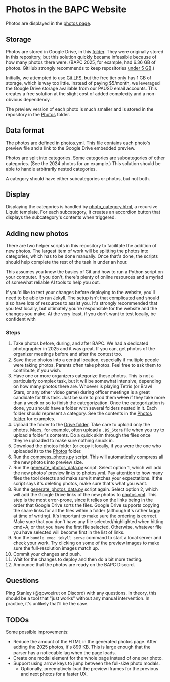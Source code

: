 # Photos in the BAPC Website

Photos are displayed in the [photos page](https://bapc.gunncpc.com/photos).

## Storage
Photos are stored in Google Drive, in this [folder](https://drive.google.com/drive/folders/1eVEE7BqQBzKe0BvrXufUWEmkPd9o061f?usp=drive_link).
They were originally stored in this repository, but this solution quickly became infeasible because of how many photos there were.
(BAPC 2025, for example, had 6.36 GB of photos. GitHub strongly recommends to keep repositories [under 5 GB](https://docs.github.com/en/repositories/working-with-files/managing-large-files/about-large-files-on-github#repository-size-limits).)

Initially, we attempted to use [Git LFS](https://git-lfs.com/), but the free tier only has 1 GB of storage, which is way too little.
Instead of paying $5/month, we leveraged the Google Drive storage available from our PAUSD email accounts.
This creates a free solution at the slight cost of added complexity and a non-obvious dependency.

The preview version of each photo is much smaller and is stored in the repository in the [Photos](/Photos) folder.

## Data format
The photos are defined in [photos.yml](/_data/photos.yml).
This file contains each photo's preview file and a link to the Google Drive embedded preview.

Photos are split into categories.
Some categories are subcategories of other categories.
(See the 2024 photos for an example.)
This solution should be able to handle arbitrarily nested categories.

A category should have either subcategories or photos, but not both.

## Display
Displaying the categories is handled by [photo_category.html](/_includes/photo_category.html), a recursive Liquid template.
For each subcategory, it creates an accordion button that displays the subcategory's contents when triggered.

## Adding new photos
There are two helper scripts in this repository to facilitate the addition of new photos.
The largest item of work will be splitting the photos into categories, which has to be done manually.
Once that's done, the scripts should help complete the rest of the task in under an hour.

This assumes you know the basics of Git and how to run a Python script on your computer.
If you don't, there's plenty of online resources and a myriad of somewhat reliable AI tools to help you out.

If you'd like to test your changes before deploying to the website, you'll need to be able to run [Jekyll](https://jekyllrb.com/).
The setup isn't that complicated and should also have lots of resources to assist you.
It's strongly recommended that you test locally, but ultimately you're responsible for the website and the changes you make.
At the very least, if you don't want to test locally, be confident with 

### Steps
1. Take photos before, during, and after BAPC.
We had a dedicated photographer in 2025 and it was great.
If you can, get photos of the organizer meetings before and after the contest too.
2. Save these photos into a central location, especially if multiple people were taking photos.
Parents often take photos. Feel free to ask them to contribute, if you wish.
3. Have one or more organizers categorize these photos.
This is not a particularly complex task, but it will be somewhat intensive, depending on how many photos there are.
Whoever is playing Tetris (or Brawl Stars, or any other video game) during officer meetings is a great candidate for this task.
Just be sure to prod them ~~when~~ if they take more than a week or so to finish the categorization.
Once the categorization is done, you should have a folder with several folders nested in it.
Each folder should represent a category.
See the contents in the [Photos folder](/Photos) for examples.
4. Upload the folder to the [Drive folder](https://drive.google.com/drive/folders/1eVEE7BqQBzKe0BvrXufUWEmkPd9o061f?usp=drive_link).
Take care to upload only the photos.
Macs, for example, often upload a `.DS_Store` file when you try to upload a folder's contents.
Do a quick skim through the files once they're uploaded to make sure nothing snuck in.
5. Download the photos folder (or copy it locally, if you were the one who uploaded it) to the [Photos](/Photos) folder.
6. Run the [compress_photos.py](/compress_photos.py) script.
This will automatically compress all the new photos into preview size.
7. Run the [generate_photos_data.py](/generate_photos_data.py) script.
Select option 1, which will add the new photos' preview links to [photos.yml](/_data/photos.yml).
Pay attention to how many files the tool detects and make sure it matches your expectations.
If the script says it's deleting photos, make sure that's what you want.
8. Run the [generate_photos_data.py](/generate_photos_data.py) script again.
Select option 2, which will add the Google Drive links of the new photos to [photos.yml](/_data/photos.yml).
This step is the most error-prone, since it relies on the links being in the order that Google Drive sorts the files.
Google Drive supports copying the share links for all the files within a folder (although it's rather laggy at time of writing).
It's important to make sure the ordering is correct.
Make sure that you don't have any file selected/highlighted when hitting cmd+A, or that you have the first file selected.
Otherwise, whatever file you have selected will become first in the list of links.
9. Run the `bundle exec jekyll serve` command to start a local server and check your work.
Try clicking on some of the preview images to make sure the full-resolution images match up.
10. Commit your changes and push.
11. Wait for the changes to deploy and then do a bit more testing.
12. Announce that the photos are ready on the BAPC Discord.

## Questions
Ping Stanley (@qpwoeirut on Discord) with any questions.
In theory, this should be a tool that "just works" without any manual intervention.
In practice, it's unlikely that'll be the case.

## TODOs
Some possible improvements:
* Reduce the amount of the HTML in the generated photos page.
After adding the 2025 photos, it's 899 KB.
This is large enough that the parser has a noticeable lag when the page loads.
* Create one modal element for the whole page instead of one per photo.
* Support using arrow keys to jump between the full-size photo modals.
  * Optionally, preemptively load the preview iframes for the previous and next photos for a faster UX.